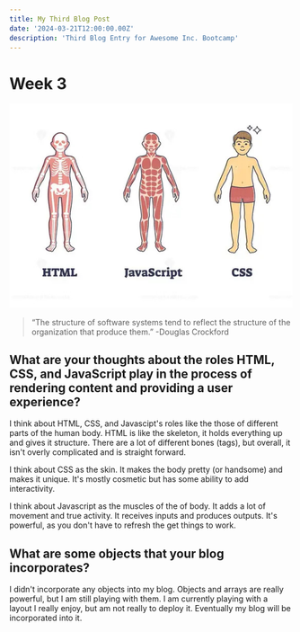 ```yaml
---
title: My Third Blog Post
date: '2024-03-21T12:00:00.00Z'
description: 'Third Blog Entry for Awesome Inc. Bootcamp'
---
```


# Week 3 #

![HTML CSS and JS described as human body](Assets/Blog3.jpg)

>“The structure of software systems tend to reflect the structure of the organization that produce them.”
> -Douglas Crockford

## What are your thoughts about the roles HTML, CSS, and JavaScript play in the process of rendering content and providing a user experience? ##

I think about HTML, CSS, and Javascipt's roles like the those of different parts of the human body. HTML is like the skeleton, it holds everything up and gives it structure. There are a lot of different bones (tags), but overall, it isn't overly complicated and is straight forward. 

I think about CSS as the skin. It makes the body pretty (or handsome) and makes it unique. It's mostly cosmetic but has some ability to add interactivity. 

I think about Javascript as the muscles of the of body. It adds a lot of movement and true activity. It receives inputs and produces outputs. It's powerful, as you don't have to refresh the get things to work.

## What are some objects that your blog incorporates? ##

I didn't incorporate any objects into my blog. Objects and arrays are really powerful, but I am still playing with them. I am currently playing with a layout I really enjoy, but am not really to deploy it. Eventually my blog will be incorporated into it.
